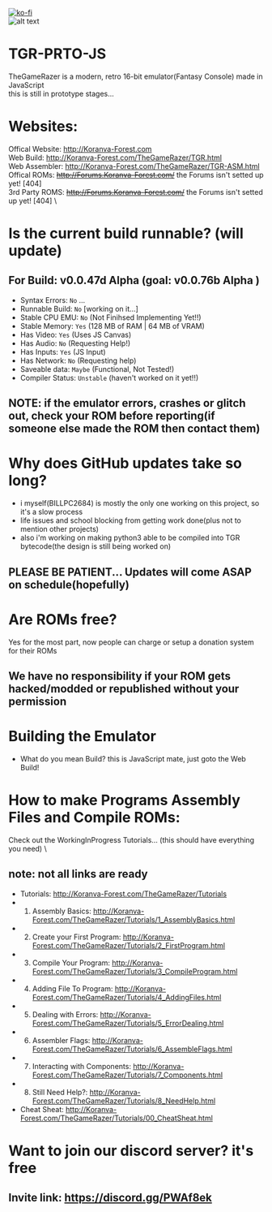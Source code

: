 [![ko-fi](https://www.ko-fi.com/img/githubbutton_sm.svg)](https://ko-fi.com/BILLPC2684)\
![alt text](http://koranva-forest.com/TheGameRazer/TGR-logo(8x).png)

# TGR-PRTO-JS
TheGameRazer is a modern, retro 16-bit emulator(Fantasy Console) made in JavaScript\
this is still in prototype stages...

# Websites:
Offical Website: http://Koranva-Forest.com \
Web Build: http://Koranva-Forest.com/TheGameRazer/TGR.html \
Web Assembler: http://Koranva-Forest.com/TheGameRazer/TGR-ASM.html \
Offical ROMs: ~~http://Forums.Koranva-Forest.com/~~ the Forums isn't setted up yet! [404] \
3rd Party ROMS: ~~http://Forums.Koranva-Forest.com/~~ the Forums isn't setted up yet! [404] \

# Is the current build runnable? (will update)
## For Build: v0.0.47d Alpha (goal: v0.0.76b Alpha )
 - Syntax Errors:   `No`       ...
 - Runnable Build:  `No`       [working on it...]
 - Stable CPU EMU:  `No`       (Not Finihsed Implementing Yet!!)
 - Stable Memory:   `Yes`      (128 MB of RAM | 64 MB of VRAM)
 - Has Video:       `Yes`      (Uses JS Canvas)
 - Has Audio:       `No`       (Requesting Help!)
 - Has Inputs:      `Yes`      (JS Input)
 - Has Network:     `No`       (Requesting help)
 - Saveable data:   `Maybe`    (Functional, Not Tested!)
 - Compiler Status: `Unstable` (haven't worked on it yet!!)
## NOTE: if the emulator errors, crashes or glitch out, check your ROM before reporting(if someone else made the ROM then contact them)

# Why does GitHub updates take so long?
 - i myself(BILLPC2684) is mostly the only one working on this project, so it's a slow process
 - life issues and school blocking from getting work done(plus not to mention other projects)
 - also i'm working on making python3 able to be compiled into TGR bytecode(the design is still being worked on)
## PLEASE BE PATIENT... Updates will come ASAP on schedule(hopefully)

# Are ROMs free?
Yes for the most part, now people can charge or setup a donation system for their ROMs
## We have no responsibility if your ROM gets hacked/modded or republished without your permission

# Building the Emulator
 - What do you mean Build? this is JavaScript mate, just goto the Web Build!

# How to make Programs Assembly Files and Compile ROMs:
Check out the WorkingInProgress Tutorials... (this should have everything you need) \
## note: not all links are ready
 - Tutorials: http://Koranva-Forest.com/TheGameRazer/Tutorials
  - 1. Assembly Basics: http://Koranva-Forest.com/TheGameRazer/Tutorials/1_AssemblyBasics.html
  - 2. Create your First Program: http://Koranva-Forest.com/TheGameRazer/Tutorials/2_FirstProgram.html
  - 3. Compile Your Program: http://Koranva-Forest.com/TheGameRazer/Tutorials/3_CompileProgram.html
  - 4. Adding File To Program: http://Koranva-Forest.com/TheGameRazer/Tutorials/4_AddingFiles.html
  - 5. Dealing with Errors: http://Koranva-Forest.com/TheGameRazer/Tutorials/5_ErrorDealing.html
  - 6. Assembler Flags: http://Koranva-Forest.com/TheGameRazer/Tutorials/6_AssembleFlags.html
  - 7. Interacting with Components: http://Koranva-Forest.com/TheGameRazer/Tutorials/7_Components.html
  - 8. Still Need Help?: http://Koranva-Forest.com/TheGameRazer/Tutorials/8_NeedHelp.html
 - Cheat Sheat: http://Koranva-Forest.com/TheGameRazer/Tutorials/00_CheatSheat.html

# Want to join our discord server? it's free
## Invite link: https://discord.gg/PWAf8ek
